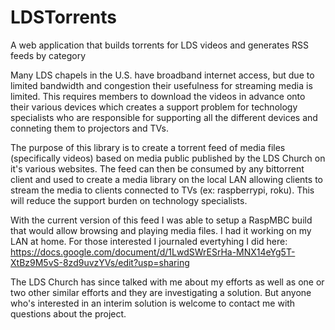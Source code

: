 LDSTorrents
===========

A web application that builds torrents for LDS videos and generates RSS feeds by category

Many LDS chapels in the U.S. have broadband internet access, but due to limited bandwidth and congestion their usefulness for streaming media is limited. This requires members to download the videos in advance onto their various devices which creates a support problem for technology specialists who are responsible for supporting all the different devices and conneting them to projectors and TVs.

The purpose of this library is to create a torrent feed of media files (specifically videos) based on media public published by the LDS Church on it's various websites. The feed can then be consumed by any bittorrent client and used to create a media library on the local LAN allowing clients to stream the media to clients connected to TVs (ex: raspberrypi, roku). This will reduce the support burden on technology specialists.

With the current version of this feed I was able to setup a RaspMBC build that would allow browsing and playing media files. I had it working on my LAN at home. For those interested I journaled evertyhing I did here: https://docs.google.com/document/d/1LwdSWrESrHa-MNX14eYg5T-XtBz9M5vS-8zd9uvzYVs/edit?usp=sharing

The LDS Church has since talked with me about my efforts as well as one or two other similar efforts and they are investigating a solution. But anyone who's interested in an interim solution is welcome to contact me with questions about the project.



